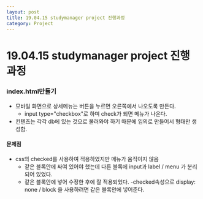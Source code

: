 ```yaml
---
layout: post
title: 19.04.15 studymanager project 진행과정
category: Project
---
```


# 19.04.15 studymanager project 진행과정
### index.html만들기
- 모바일 화면으로 상세메뉴는 버튼을 누르면 오른쪽에서 나오도록 만든다.
    - input type="checkbox"로 하며 check가 되면 메뉴가 나온다. 
- 컨텐츠는 각각 db에 있는 것으로 불러와야 하기 때문에 임의로 만들어서 형태만 생성함.

####     문제점
- css의 checked를 사용하여 적용하였지만 메뉴가 움직이지 않음
    - 같은 블록안에 싸여 있어야 했는데 다른 블록에 input과 label / menu 가 분리되어 있었다.
    - 같은 블록안에 넣어 수정한 후에 잘 적용되었다.
    -checked속성으로 display: none / block 을 사용하려면 같은 블록안에 넣어준다.



